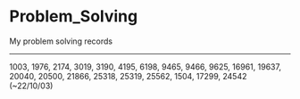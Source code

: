 # Problem_Solving
My problem solving records

-------------

<BOJ>
1003, 1976, 2174, 3019, 3190, 4195, 6198, 9465, 9466, 9625, 16961, 19637, 20040, 20500, 21866, 25318, 25319, 25562, 1504, 17299, 24542 (~22/10/03)
